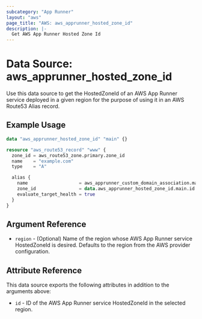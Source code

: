 ```yaml
---
subcategory: "App Runner"
layout: "aws"
page_title: "AWS: aws_apprunner_hosted_zone_id"
description: |-
  Get AWS App Runner Hosted Zone Id
---
```


# Data Source: aws_apprunner_hosted_zone_id

Use this data source to get the HostedZoneId of an AWS App Runner service deployed
in a given region for the purpose of using it in an AWS Route53 Alias record.

## Example Usage

```terraform
data "aws_apprunner_hosted_zone_id" "main" {}

resource "aws_route53_record" "www" {
  zone_id = aws_route53_zone.primary.zone_id
  name    = "example.com"
  type    = "A"

  alias {
    name                   = aws_apprunner_custom_domain_association.main.dns_target
    zone_id                = data.aws_apprunner_hosted_zone_id.main.id
    evaluate_target_health = true
  }
}
```

## Argument Reference

* `region` - (Optional) Name of the region whose AWS App Runner service HostedZoneId is desired.
  Defaults to the region from the AWS provider configuration.

## Attribute Reference

This data source exports the following attributes in addition to the arguments above:

* `id` - ID of the AWS App Runner service HostedZoneId in the selected region.
